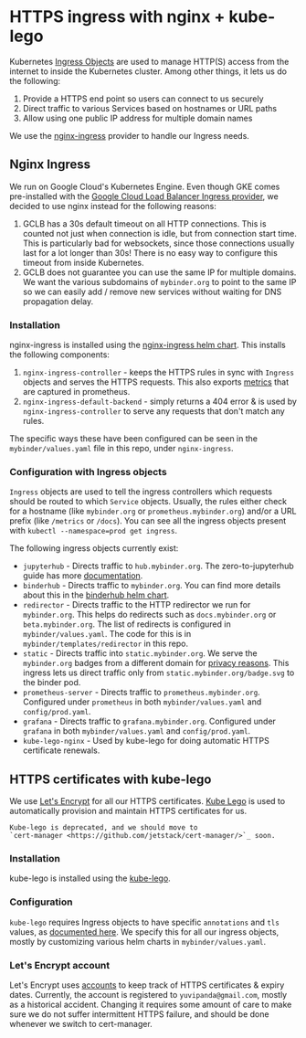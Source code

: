 # HTTPS ingress with nginx + kube-lego

Kubernetes [Ingress Objects](https://kubernetes.io/docs/concepts/services-networking/ingress/)
are used to manage HTTP(S) access from the internet to inside the Kubernetes cluster.
Among other things, it lets us do the following:

1. Provide a HTTPS end point so users can connect to us securely
2. Direct traffic to various Services based on hostnames or URL paths
3. Allow using one public IP address for multiple domain names

We use the [nginx-ingress](https://github.com/kubernetes/ingress-nginx) provider to handle
our Ingress needs.

## Nginx Ingress

We run on Google Cloud's Kubernetes Engine. Even though GKE comes pre-installed with
the [Google Cloud Load Balancer Ingress provider](https://github.com/kubernetes/ingress-gce),
we decided to use nginx instead for the following reasons:

1. GCLB has a 30s default timeout on all HTTP connections. This is counted
   not just when connection is idle, but from connection start time. This
   is particularly bad for websockets, since those connections usually last for
   a lot longer than 30s! There is no easy way to configure this timeout from
   inside Kubernetes.
2. GCLB does not guarantee you can use the same IP for multiple domains. We
   want the various subdomains of `mybinder.org` to point to the same IP
   so we can easily add / remove new services without waiting for DNS propagation
   delay.

### Installation

nginx-ingress is installed using the [nginx-ingress helm chart](https://github.com/kubernetes/charts/tree/master/stable/nginx-ingress).
This installs the following components:

1. `nginx-ingress-controller` - keeps the HTTPS rules in sync with `Ingress`
   objects and serves the HTTPS requests. This also exports
   [metrics](metrics) that are captured in prometheus.
2. `nginx-ingress-default-backend` - simply returns a 404 error & is used
   by `nginx-ingress-controller` to serve any requests that don't match
   any rules.

The specific ways these have been configured can be seen in the `mybinder/values.yaml`
file in this repo, under `nginx-ingress`.

### Configuration with Ingress objects

`Ingress` objects are used to tell the ingress controllers which requests
should be routed to which `Service` objects. Usually, the rules either
check for a hostname (like `mybinder.org` or `prometheus.mybinder.org`) and/or
a URL prefix (like `/metrics` or `/docs`). You can see all the ingress objects
present with `kubectl --namespace=prod get ingress`.

The following ingress objects currently exist:

* `jupyterhub` - Directs traffic to `hub.mybinder.org`.
  The zero-to-jupyterhub guide has more [documentation](https://zero-to-jupyterhub.readthedocs.io/en/latest/advanced.html#ingress).
* `binderhub` - Directs traffic to `mybinder.org`. You can find more details
   about this in the [binderhub helm chart](https://github.com/jupyterhub/binderhub/tree/master/helm-chart).
* `redirector` - Directs traffic to the HTTP redirector we run for `mybinder.org`.
   This helps do redirects such as `docs.mybinder.org` or `beta.mybinder.org`.
   The list of redirects is configured in `mybinder/values.yaml`. The code
   for this is in `mybinder/templates/redirector` in this repo.
* `static` - Directs traffic into `static.mybinder.org`. We serve the `mybinder.org`
   badges from a different domain for [privacy reasons](https://github.com/jupyterhub/binderhub/issues/379).
   This ingress lets us direct traffic only from `static.mybinder.org/badge.svg` to the
   binder pod.
* `prometheus-server` - Directs traffic to `prometheus.mybinder.org`. Configured under
  `prometheus` in both `mybinder/values.yaml` and `config/prod.yaml`.
* `grafana` - Directs traffic to `grafana.mybinder.org`. Configured under `grafana` in
   both `mybinder/values.yaml` and `config/prod.yaml`.
* `kube-lego-nginx` - Used by kube-lego for doing automatic
   HTTPS certificate renewals.

## HTTPS certificates with kube-lego

We use [Let's Encrypt](https://letsencrypt.org/) for all our HTTPS certificates.
[Kube Lego](https://github.com/jetstack/kube-lego) is used to automatically
provision and maintain HTTPS certificates for us.

```{note}
Kube-lego is deprecated, and we should move to
`cert-manager <https://github.com/jetstack/cert-manager/>`_ soon.
```

### Installation

kube-lego is installed using the [kube-lego](https://github.com/kubernetes/charts/tree/master/stable/kube-lego).

### Configuration

`kube-lego` requires Ingress objects to have specific `annotations` and
`tls` values, as [documented here](https://github.com/jetstack/kube-lego#how-kube-lego-works).
We specify this for all our ingress objects, mostly by customizing various helm charts
in `mybinder/values.yaml`.

### Let's Encrypt account

Let's Encrypt uses [accounts](https://community.letsencrypt.org/t/what-are-accounts-do-i-need-to-backup-them/21318)
to keep track of HTTPS certificates & expiry dates.
Currently, the account is registered to `yuvipanda@gmail.com`, mostly as a historical
accident. Changing it requires some amount of care to make sure we do not suffer
intermittent HTTPS failure, and should be done whenever we switch to cert-manager.
